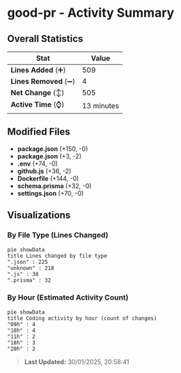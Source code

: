 # good-pr - Activity Summary 

## Overall Statistics

| Stat                   | Value                                                             |
| ---------------------- | ----------------------------------------------------------------- |
| **Lines Added** (➕)   | 509                                          |
| **Lines Removed** (➖) | 4                                        |
| **Net Change** (↕)    | 505                |
| **Active Time** (⌚)   | 13 minutes |


## Modified Files
- **package.json** (+150, -0)
- **package.json** (+3, -2)
- **.env** (+74, -0)
- **github.js** (+36, -2)
- **Dockerfile** (+144, -0)
- **schema.prisma** (+32, -0)
- **settings.json** (+70, -0)

## Visualizations

### By File Type (Lines Changed)

```mermaid
pie showData
title Lines changed by file type
".json" : 225
"unknown" : 218
".js" : 38
".prisma" : 32
```

### By Hour (Estimated Activity Count)

```mermaid
pie showData
title Coding activity by hour (count of changes)
"09h" : 4
"10h" : 4
"11h" : 2
"18h" : 3
"20h" : 2
```


> **Last Updated:** 30/01/2025, 20:58:41